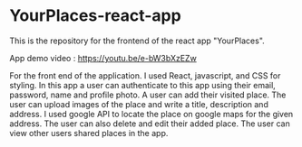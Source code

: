 # YourPlaces-react-app
This is the repository for the frontend of the react app "YourPlaces".

App demo video : https://youtu.be/e-bW3bXzEZw

For the front end of the application. I used React, javascript, and CSS for styling.
In this app a user can authenticate to this app using their email, password, name and profile photo.
A user can add their visited place. 
The user can upload images of the place and write a title, description and address. 
I used google API to locate the place on google maps for the given address. 
The user can also delete and edit their added place. 
The user can view other users shared places in the app. 
